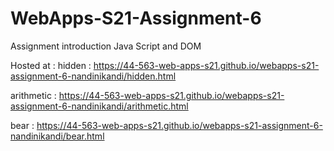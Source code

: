 # WebApps-S21-Assignment-6
Assignment introduction Java Script and DOM

Hosted at :
hidden : https://44-563-web-apps-s21.github.io/webapps-s21-assignment-6-nandinikandi/hidden.html



arithmetic : https://44-563-web-apps-s21.github.io/webapps-s21-assignment-6-nandinikandi/arithmetic.html



bear : https://44-563-web-apps-s21.github.io/webapps-s21-assignment-6-nandinikandi/bear.html


